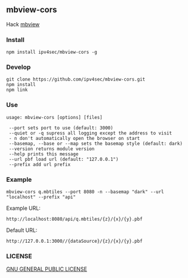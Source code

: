 ## mbview-cors

Hack [mbview](https://github.com/mapbox/mbview)



###  Install

```
npm install ipv4sec/mbview-cors -g
```

###  Develop

```
git clone https://github.com/ipv4sec/mbview-cors.git
npm install
npm link
```

### Use

```
usage: mbview-cors [options] [files]

 --port sets port to use (default: 3000)
 --quiet or -q supress all logging except the address to visit
 - n don't automatically open the browser on start
 --basemap, --base or --map sets the basemap style (default: dark)
 --version returns module version
 --help prints this message
 --url pbf load url (default: "127.0.0.1")
 --prefix add url prefix
```

### Example

```
mbview-cors q.mbtiles --port 8080 -n --basemap "dark" --url "localhost" --prefix "api"
```

Example URL:
```
http://localhost:8080/api/q.mbtiles/{z}/{x}/{y}.pbf
```

Default URL:
```
http://127.0.0.1:3000//{dataSource}/{z}/{x}/{y}.pbf
```




### LICENSE

[GNU GENERAL PUBLIC LICENSE](./LICENSE)